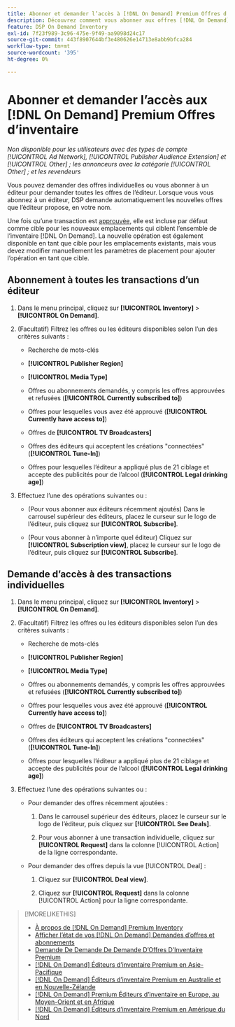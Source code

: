 ```yaml
---
title: Abonner et demander l’accès à [!DNL On Demand] Premium Offres d’inventaire
description: Découvrez comment vous abonner aux offres [!DNL On Demand] et demander l’accès à ces offres.
feature: DSP On Demand Inventory
exl-id: 7f23f989-3c96-475e-9f49-aa9098d24c17
source-git-commit: 443f8907644bf3e480626e14713e8abb9bfca284
workflow-type: tm+mt
source-wordcount: '395'
ht-degree: 0%

---
```


# Abonner et demander l’accès aux [!DNL On Demand] Premium Offres d’inventaire

*Non disponible pour les utilisateurs avec des types de compte [!UICONTROL Ad Network], [!UICONTROL Publisher Audience Extension] et [!UICONTROL Other] ; les annonceurs avec la catégorie [!UICONTROL Other] ; et les revendeurs*

Vous pouvez demander des offres individuelles ou vous abonner à un éditeur pour demander toutes les offres de l’éditeur. Lorsque vous vous abonnez à un éditeur, DSP demande automatiquement les nouvelles offres que l’éditeur propose, en votre nom.

Une fois qu’une transaction est [approuvée](/help/dsp/inventory/on-demand-inventory-view-status.md), elle est incluse par défaut comme cible pour les nouveaux emplacements qui ciblent l’ensemble de l’inventaire [!DNL On Demand]. La nouvelle opération est également disponible en tant que cible pour les emplacements existants, mais vous devez modifier manuellement les paramètres de placement pour ajouter l’opération en tant que cible.

## Abonnement à toutes les transactions d’un éditeur

1. Dans le menu principal, cliquez sur **[!UICONTROL Inventory]** > **[!UICONTROL On Demand]**.

1. (Facultatif) Filtrez les offres ou les éditeurs disponibles selon l’un des critères suivants :

   * Recherche de mots-clés

   * **[!UICONTROL Publisher Region]**

   * **[!UICONTROL Media Type]**

   * Offres ou abonnements demandés, y compris les offres approuvées et refusées (**[!UICONTROL Currently subscribed to]**)

   * Offres pour lesquelles vous avez été approuvé (**[!UICONTROL Currently have access to]**)

   * Offres de **[!UICONTROL TV Broadcasters]**

   * Offres des éditeurs qui acceptent les créations &quot;connectées&quot; (**[!UICONTROL Tune-In]**)

   * Offres pour lesquelles l’éditeur a appliqué plus de 21 ciblage et accepte des publicités pour de l’alcool (**[!UICONTROL Legal drinking age]**)

1. Effectuez l’une des opérations suivantes ou :

   * (Pour vous abonner aux éditeurs récemment ajoutés) Dans le carrousel supérieur des éditeurs, placez le curseur sur le logo de l’éditeur, puis cliquez sur **[!UICONTROL Subscribe]**.

   * (Pour vous abonner à n’importe quel éditeur) Cliquez sur **[!UICONTROL Subscription view]**, placez le curseur sur le logo de l’éditeur, puis cliquez sur **[!UICONTROL Subscribe]**.

## Demande d’accès à des transactions individuelles

1. Dans le menu principal, cliquez sur **[!UICONTROL Inventory]** > **[!UICONTROL On Demand]**.

1. (Facultatif) Filtrez les offres ou les éditeurs disponibles selon l’un des critères suivants :

   * Recherche de mots-clés

   * **[!UICONTROL Publisher Region]**

   * **[!UICONTROL Media Type]**

   * Offres ou abonnements demandés, y compris les offres approuvées et refusées (**[!UICONTROL Currently subscribed to]**)

   * Offres pour lesquelles vous avez été approuvé (**[!UICONTROL Currently have access to]**)

   * Offres de **[!UICONTROL TV Broadcasters]**

   * Offres des éditeurs qui acceptent les créations &quot;connectées&quot; (**[!UICONTROL Tune-In]**)

   * Offres pour lesquelles l’éditeur a appliqué plus de 21 ciblage et accepte des publicités pour de l’alcool (**[!UICONTROL Legal drinking age]**)

1. Effectuez l’une des opérations suivantes ou :

   * Pour demander des offres récemment ajoutées :

      1. Dans le carrousel supérieur des éditeurs, placez le curseur sur le logo de l’éditeur, puis cliquez sur **[!UICONTROL See Deals]**.

      1. Pour vous abonner à une transaction individuelle, cliquez sur **[!UICONTROL Request]** dans la colonne [!UICONTROL Action] de la ligne correspondante.

   * Pour demander des offres depuis la vue [!UICONTROL Deal] :

      1. Cliquez sur **[!UICONTROL Deal view]**.

      1. Cliquez sur **[!UICONTROL Request]** dans la colonne [!UICONTROL Action] pour la ligne correspondante.

>[!MORELIKETHIS]
>
>* [À propos de [!DNL On Demand] Premium Inventory](on-demand-inventory-about.md)
>* [Afficher l’état de vos  [!DNL On Demand]  Demandes d’offres et abonnements ](on-demand-inventory-view-status.md)
>* [Demande De Demande De Demande D’Offres D’Inventaire Premium](on-demand-inventory-rerequest.md)
>* [[!DNL On Demand]  Éditeurs d’inventaire Premium en Asie-Pacifique](on-demand-inventory-publishers-apac.md)
>* [[!DNL On Demand]  Éditeurs d’inventaire Premium en Australie et en Nouvelle-Zélande](on-demand-inventory-publishers-anz.md)
>* [[!DNL On Demand] Premium Éditeurs d’inventaire en Europe, au Moyen-Orient et en Afrique](on-demand-inventory-publishers-emea.md)
>* [[!DNL On Demand]  Éditeurs d’inventaire Premium en Amérique du Nord](on-demand-inventory-publishers-na.md)
